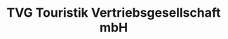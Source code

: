 ---
title: "TVG Touristik Vertriebsgesellschaft mbH"
url: /muenchen/tvg-touristik-vertriebsgesellschaft-mbh/
shop: Reisebüro
---